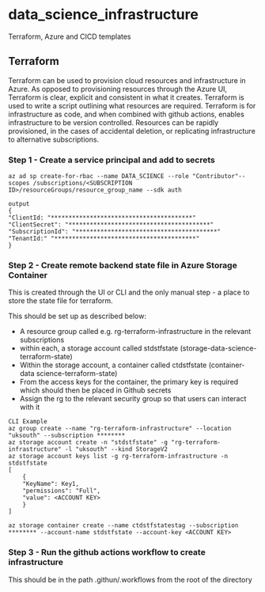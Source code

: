 # data_science_infrastructure
Terraform, Azure and CICD templates 

## Terraform
Terraform can be used to provision cloud resources and infrastructure in Azure. As opposed to provisioning resources through the Azure UI, Terraform is clear, explicit and consistent in what it creates.  Terraform is used to write a script outlining what resources are required. Terraform is for infrastructure as code, and when combined with github actions, enables infrastructure to be version controlled. Resources can be rapidly provisioned, in the cases of accidental deletion, or replicating infrastructure to alternative subscriptions.

### Step 1 - Create a service principal and add to secrets
``` shell
az ad sp create-for-rbac --name DATA_SCIENCE --role "Contributor"--scopes /subscriptions/<SUBSCRIPTION ID>/resourceGroups/resource_group_name --sdk auth

output
{
"ClientId: "****************************************"
"ClientSecret": "****************************************"
"SubscriptionId": "****************************************"
"TenantId:" "****************************************"
}
```

### Step 2 - Create remote backend state file in Azure Storage Container
This is created through the UI or CLI and the only manual step - a place to store the state file for terraform. 

This  should be set up as described below:
- A resource group called e.g. rg-terraform-infrastructure in the relevant subscriptions
- within each, a storage account called stdstfstate (storage-data-science-terraform-state)
- Within the storage account, a container called ctdstfstate (container-data science-terraform-state)
- From the access keys for the container, the primary key is required which should then be placed in Github secrets
- Assign the rg to the relevant security group so that users can interact with it

``` shell
CLI Example
az group create --name "rg-terraform-infrastructure" --location "uksouth" --subscription ********
az storage account create -n "stdstfstate" -g "rg-terraform-infrastructure" -l "uksouth" --kind StorageV2
az storage account keys list -g rg-terraform-infrastructure -n stdstfstate
[
	{
	"KeyName": Key1,
	"permissions": "Full",
	"value": <ACCOUNT KEY>
	}
]

az storage container create --name ctdstfstatestag --subscription ******** --account-name stdstfstate --account-key <ACCOUNT KEY>
```
### Step 3 - Run the github actions workflow to create infrastructure
This should be in the path .githun/.workflows from the root of the directory


